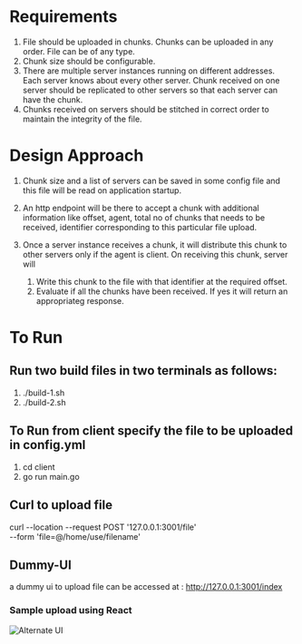 # Requirements
1. File should be uploaded in chunks. Chunks can be uploaded in any order. File can be of any type.
2. Chunk size should be configurable.
3. There are multiple server instances running on different addresses. Each server knows about every other server. Chunk received on one server should be replicated to other servers so that each server can have the chunk.
4. Chunks received on servers should be stitched in correct order to maintain the integrity of the file.

# Design Approach
1. Chunk size and a list of servers can be saved in some config file and this file will be read on application startup.

2. An http endpoint will be there to accept a chunk with additional information like offset, agent, total no of chunks that needs to be received, identifier corresponding to this particular file upload.

3. Once a server instance receives a chunk, it will distribute this chunk to other servers only if the agent is client. 
On receiving this chunk, server will
    1. Write this chunk to the file with that identifier at the required offset.
    2. Evaluate if all the chunks have been received. If yes it will return an appropriateg response. 


# To Run
## Run two build files in two terminals as follows:
1. ./build-1.sh
2. ./build-2.sh

## To Run from client specify the file to be uploaded in config.yml
1. cd client
2. go run main.go

## Curl to upload file
curl --location --request POST '127.0.0.1:3001/file' \
--form 'file=@/home/use/filename'

## Dummy-UI
a dummy ui to upload file can be accessed at : http://127.0.0.1:3001/index

### Sample upload using React 
![Alternate UI](https://github.com/atulkgupta9/big-file-uploader/raw/master/static/img/img.gif)
